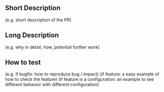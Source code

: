 <!--- Provide a general summary of your changes in the Title above. -->

## Short Description
(e.g. short description of the PR)

## Long Description
(e.g. why in detail, how, potential further work)

## How to test
(e.g. if bugfix: how to reproduce bug / impact)
(if feature: a easy example of how to check the feature)
(if feature is a configuration: an example to see different behavior with different configuration)

